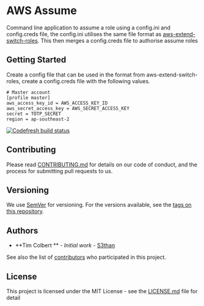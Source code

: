 # AWS Assume

Command line application to assume a role using a config.ini and config.creds file, the config.ini utilises the same file format as [aws-extend-switch-roles](https://github.com/tilfin/aws-extend-switch-roles). This then merges a config.creds file to authorise assume roles

## Getting Started

Create a config file that can be used in the format from aws-extend-switch-roles, create a config.creds file with the following values.

    # Master account
    [profile master]
    aws_access_key_id = AWS_ACCESS_KEY_ID
    aws_secret_access_key = AWS_SECRET_ACCESS_KEY
    secret = TOTP_SECRET
    region = ap-southeast-2


[![Codefresh build status]( https://g.codefresh.io/api/badges/build?repoOwner=s3than&repoName=assume&branch=master&pipelineName=assume&accountName=s3than&type=cf-1)]( https://g.codefresh.io/repositories/s3than/assume/builds?filter=trigger:build;branch:master;service:5a14ca51907b050001a46ac0~assume)

<!-- ### Prerequisites

NA

### Installing

A step by step series of examples that tell you have to get a development env running

Say what the step will be

```
Give the example
```

And repeat

```
until finished
```

End with an example of getting some data out of the system or using it for a little demo

## Running the tests

Explain how to run the automated tests for this system

### Break down into end to end tests

Explain what these tests test and why

```
Give an example
```

### And coding style tests

Explain what these tests test and why

```
Give an example
```

## Deployment

Add additional notes about how to deploy this on a live system -->

## Contributing

Please read [CONTRIBUTING.md](CONTRIBUTING.md) for details on our code of conduct, and the process for submitting pull requests to us.

## Versioning

We use [SemVer](http://semver.org/) for versioning. For the versions available, see the [tags on this repository](https://github.com/s3than/assume/tags).

## Authors

* **Tim Colbert ** - *Initial work* - [S3than](https://github.com/s3than)

See also the list of [contributors](https://github.com/s3than/assume/contributors) who participated in this project.

## License

This project is licensed under the MIT License - see the [LICENSE.md](LICENSE.md) file for detail

